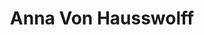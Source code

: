 ---
layout: post
category: concert
title: Anna Von Hausswolff
artists: 
- Anna Von Hausswolff
place: 
- Église Protestante Unie de l'Étoile
country: France
city: Paris
---